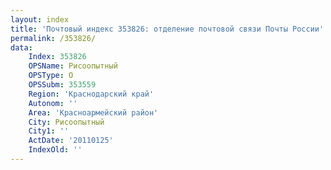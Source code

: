 ```yaml
---
layout: index
title: 'Почтовый индекс 353826: отделение почтовой связи Почты России'
permalink: /353826/
data:
    Index: 353826
    OPSName: Рисоопытный
    OPSType: О
    OPSSubm: 353559
    Region: 'Краснодарский край'
    Autonom: ''
    Area: 'Красноармейский район'
    City: Рисоопытный
    City1: ''
    ActDate: '20110125'
    IndexOld: ''
---
```


